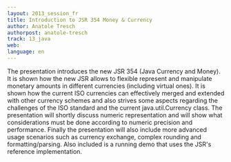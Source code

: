 ```yaml
---
layout: 2013_session_fr
title: Introduction to JSR 354 Money & Currency
author: Anatole Tresch
authorpost: anatole-tresch
track: 13_java
web: 
language: en
---
```


The presentation introduces the new JSR 354 (Java Currency and Money). It is shown how the new JSR allows to flexible represent and manipulate monetary amounts in different currencies (including virtual ones). It is shown how the current ISO currencies can effectively merged and extended with other currency schemes and also strives some aspects regarding the challenges of the ISO standard and the current java.util.Currency class. The presentation will shortly discuss numeric representation and will show what considerations must be done according to numeric precision and performance. 
Finally the presentation will also include more advanced usage scenarios such as currency exchange, complex rounding and formatting/parsing. Also included is a running demo that uses the JSR's reference implementation.